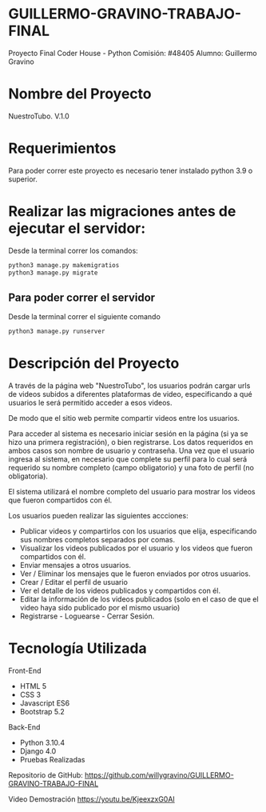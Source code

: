 # GUILLERMO-GRAVINO-TRABAJO-FINAL
Proyecto Final Coder House - Python
Comisión: #48405
Alumno: Guillermo Gravino

# Nombre del Proyecto
NuestroTubo. V.1.0

# Requerimientos
Para poder correr este proyecto es necesario tener instalado python 3.9 o superior. 

# Realizar las migraciones antes de ejecutar el servidor:

Desde la terminal correr los comandos:

```bash
python3 manage.py makemigratios
python3 manage.py migrate
```

## Para poder correr el servidor 

Desde la terminal correr el siguiente comando

```bash
python3 manage.py runserver
```

# Descripción del Proyecto

A través de la página web "NuestroTubo", los usuarios podrán cargar urls de videos subidos a diferentes plataformas de video, especificando a qué usuarios le será permitido acceder a esos videos.

De modo que el sitio web permite compartir videos entre los usuarios.

Para acceder al sistema es necesario iniciar sesión en la página (si ya se hizo una primera registración), o bien registrarse. Los datos requeridos en ambos casos son nombre de usuario y contraseña. Una vez que el usuario ingresa al sistema, en necesario que complete su perfil para lo cual será requerido su nombre completo (campo obligatorio) y una foto de perfil (no obligatoria).

El sistema utilizará el nombre completo del usuario para mostrar los videos que fueron compartidos con él.

Los usuarios pueden realizar las siguientes accciones:

- Publicar videos y compartirlos con los usuarios que elija, especificando sus nombres completos separados por comas. 
- Visualizar los videos publicados por el usuario y los videos que fueron compartidos con él.
- Enviar mensajes a otros usuarios.
- Ver / Eliminar los mensajes que le fueron enviados por otros usuarios.
- Crear / Editar el perfil de usuario
- Ver el detalle de los videos publicados y compartidos con él.
- Editar la información de los videos publicados (solo en el caso de que el video haya sido publicado por el mismo usuario)
- Registrarse - Loguearse - Cerrar Sesión.


# Tecnología Utilizada

Front-End
- HTML 5
- CSS 3
- Javascript ES6
- Bootstrap 5.2

Back-End
- Python 3.10.4
- Django 4.0
- Pruebas Realizadas

Repositorio de GitHub:
https://github.com/willygravino/GUILLERMO-GRAVINO-TRABAJO-FINAL

Video Demostración
https://youtu.be/KjeexzxG0AI



